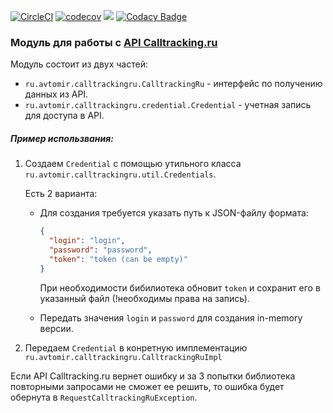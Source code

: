 [![CircleCI](https://circleci.com/gh/MaximAndreev/calltracking-api/tree/master.svg?style=svg)](https://circleci.com/gh/MaximAndreev/calltracking-api/tree/master)
[![codecov](https://codecov.io/gh/MaximAndreev/calltracking-api/branch/master/graph/badge.svg)](https://codecov.io/gh/MaximAndreev/calltracking-api)
[![](https://jitpack.io/v/MaximAndreev/calltracking-api.svg)](https://jitpack.io/#MaximAndreev/calltracking-api)
[![Codacy Badge](https://api.codacy.com/project/badge/Grade/6b6fd778a2c14ed7964cdf7b5f13726a)](https://www.codacy.com/app/My_Emails/calltracking-api?utm_source=github.com&amp;utm_medium=referral&amp;utm_content=MaximAndreev/calltracking-api&amp;utm_campaign=Badge_Grade)

### Модуль для работы с [API Calltracking.ru](https://calltracking.ru/) ###

Модуль состоит из двух частей:
*  `ru.avtomir.calltrackingru.CalltrackingRu` - интерфейс по получению данных из API.
*  `ru.avtomir.calltrackingru.credential.Credential` - учетная запись для доступа в API.

##### Пример использвания: #####
1.  Создаем `Credential` с помощью утильного класса `ru.avtomir.calltrackingru.util.Credentials`.  
 
    Есть 2 варианта:

     *  Для создания требуется указать путь к JSON-файлу формата:
        ````json
        {
          "login": "login",
          "password": "password",
          "token": "token (can be empty)"
        }
        ````
        При необходимости бибилиотека обновит `token` и сохранит его в указанный файл (!необходимы права на запись).
    
     *  Передать значения `login` и `password` для создания in-memory версии.
    
2.  Передаем `Credential` в конретную имплементацию `ru.avtomir.calltrackingru.CalltrackingRuImpl`

Если API Calltracking.ru вернет ошибку и за 3 попытки библиотека повторными запросами не сможет ее решить,
 то ошибка будет обернута в `RequestCalltrackingRuException`.
